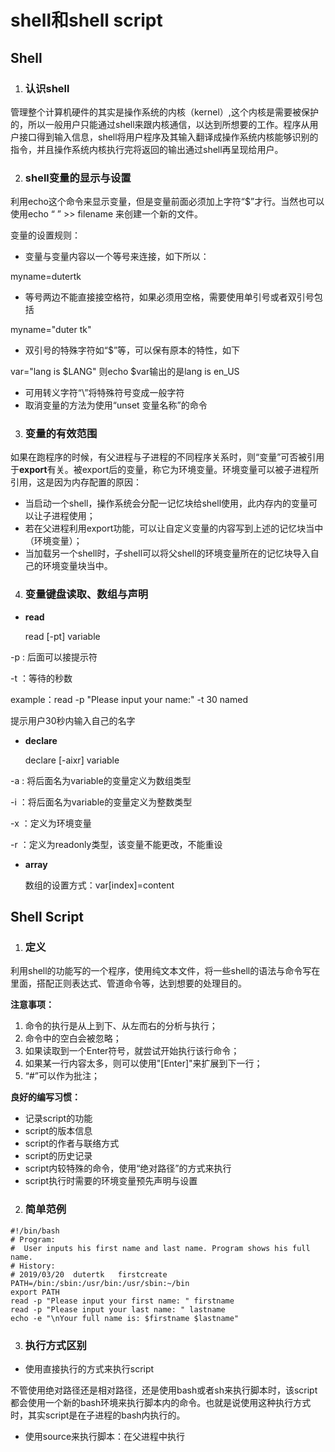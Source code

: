 # shell和shell script

## Shell

1. ### 认识shell

​    管理整个计算机硬件的其实是操作系统的内核（kernel）,这个内核是需要被保护的，所以一般用户只能通过shell来跟内核通信，以达到所想要的工作。程序从用户接口得到输入信息，shell将用户程序及其输入翻译成操作系统内核能够识别的指令，并且操作系统内核执行完将返回的输出通过shell再呈现给用户。

2. ### shell变量的显示与设置

​    利用echo这个命令来显示变量，但是变量前面必须加上字符“$”才行。当然也可以使用echo “  ”  >> filename 来创建一个新的文件。

变量的设置规则：

- 变量与变量内容以一个等号来连接，如下所以：

myname=dutertk

- 等号两边不能直接接空格符，如果必须用空格，需要使用单引号或者双引号包括

myname="duter tk"

- 双引号的特殊字符如“$”等，可以保有原本的特性，如下

var="lang is $LANG" 则echo $var输出的是lang is en_US

- 可用转义字符“\”将特殊符号变成一般字符
- 取消变量的方法为使用“unset 变量名称”的命令

3. ### 变量的有效范围

如果在跑程序的时候，有父进程与子进程的不同程序关系时，则“变量”可否被引用于**export**有关。被export后的变量，称它为环境变量。环境变量可以被子进程所引用，这是因为内存配置的原因：

- 当启动一个shell，操作系统会分配一记忆块给shell使用，此内存内的变量可以让子进程使用；
- 若在父进程利用export功能，可以让自定义变量的内容写到上述的记忆块当中（环境变量）；
- 当加载另一个shell时，子shell可以将父shell的环境变量所在的记忆块导入自己的环境变量块当中。

4. ### 变量键盘读取、数组与声明

- **read**

  read [-pt] variable

-p : 后面可以接提示符

-t ：等待的秒数

example：read  -p "Please input your name:" -t 30 named

提示用户30秒内输入自己的名字

- **declare**

  declare [-aixr] variable

-a : 将后面名为variable的变量定义为数组类型

-i ：将后面名为variable的变量定义为整数类型

-x ：定义为环境变量

-r ：定义为readonly类型，该变量不能更改，不能重设

- **array**

  数组的设置方式：var[index]=content

## Shell Script

1. ### 定义

利用shell的功能写的一个程序，使用纯文本文件，将一些shell的语法与命令写在里面，搭配正则表达式、管道命令等，达到想要的处理目的。

**注意事项：**

1. 命令的执行是从上到下、从左而右的分析与执行；
2. 命令中的空白会被忽略；
3. 如果读取到一个Enter符号，就尝试开始执行该行命令；
4. 如果某一行内容太多，则可以使用"\[Enter]"来扩展到下一行；
5. “#”可以作为批注；

**良好的编写习惯：**

- 记录script的功能
- script的版本信息
- script的作者与联络方式
- script的历史记录
- script内较特殊的命令，使用“绝对路径”的方式来执行
- script执行时需要的环境变量预先声明与设置

2. ### 简单范例

```shell
#!/bin/bash
# Program:
#  User inputs his first name and last name. Program shows his full name.
# History:
# 2019/03/20  dutertk   firstcreate
PATH=/bin:/sbin:/usr/bin:/usr/sbin:~/bin
export PATH
read -p "Please input your first name: " firstname
read -p "Please input your last name: " lastname 
echo -e "\nYour full name is: $firstname $lastname"
```

3. ### 执行方式区别

- 使用直接执行的方式来执行script

不管使用绝对路径还是相对路径，还是使用bash或者sh来执行脚本时，该script都会使用一个新的bash环境来执行脚本内的命令。也就是说使用这种执行方式时，其实script是在子进程的bash内执行的。

- 使用source来执行脚本：在父进程中执行



